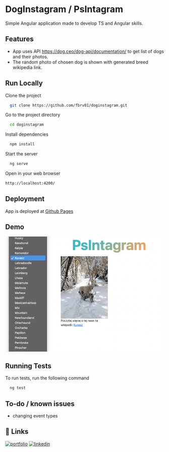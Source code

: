 
# DogInstagram / PsIntagram

Simple Angular application made to develop TS and Angular skills.


## Features

- App uses API https://dog.ceo/dog-api/documentation/ to get list of dogs and their photos.
- The random photo of chosen dog is shown with generated breed wikipedia link.

## Run Locally

Clone the project

```bash
  git clone https://github.com/fbrv01/doginstagram.git
```

Go to the project directory

```bash
  cd doginstagram
```

Install dependencies

```bash
  npm install
```

Start the server

```bash
  ng serve
```

Open in your web browser
```bash
http://localhost:4200/
```
## Deployment

App is deployed at [Github Pages](https://fbrv01.github.io/doginstagram/)


## Demo

![](https://github.com/fbrv01/doginstagram/blob/main/blob/demo.png)


## Running Tests

To run tests, run the following command

```bash
  ng test
```

## To-do / known issues

- changing event types
## 🔗 Links
[![portfolio](https://img.shields.io/badge/my_portfolio-000?style=for-the-badge&logo=ko-fi&logoColor=white)](https://github.com/fbrv01/)
[![linkedin](https://img.shields.io/badge/linkedin-0A66C2?style=for-the-badge&logo=linkedin&logoColor=white)](https://www.linkedin.com/in/filip-bucholc/)